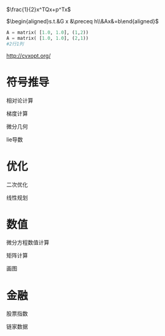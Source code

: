 $\frac{1}{2}x^TQx+p^Tx$

$\begin{aligned}s.t.&G x &\preceq  h\\&Ax&=b\end{aligned}$

```python
A = matrix( [1.0, 1.0], (1,2)) 
A = matrix( [1.0, 1.0], (2,1))
#2行1列
```

http://cvxopt.org/



# 符号推导

相对论计算

梯度计算

微分几何

lie导数



# 优化

二次优化

线性规划



# 数值

微分方程数值计算

矩阵计算

画图

# 金融

股票指数

链家数据

